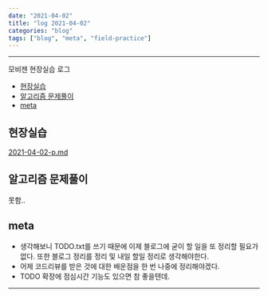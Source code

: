 ```yaml
---
date: "2021-04-02"
title: "log 2021-04-02"
categories: "blog"
tags: ["blog", "meta", "field-practice"]
---
```


----------

모비젠 현장실습 로그

- [현장실습](#현장실습)
- [알고리즘 문제풀이](#알고리즘-문제풀이)
- [meta](#meta)

## 현장실습

[2021-04-02-p.md](./2021-04-02-p.md)

## 알고리즘 문제풀이

못함..

## meta

- 생각해보니 TODO.txt를 쓰기 때문에 이제 블로그에 굳이 할 일을 또 정리할 필요가 없다. 또한 블로그 정리를 정리 및 내일 할일 정리로 생각해야한다.
- 어제 코드리뷰를 받은 것에 대한 배운점을 한 번 나중에 정리해야겠다.
- TODO 확장에 점심시간 기능도 있으면 참 좋을텐데.

----------

